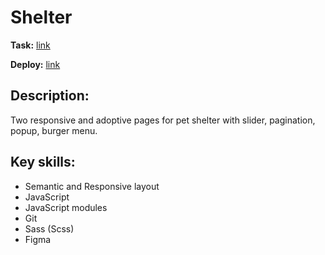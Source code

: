# Shelter

 **Task:** [ link](https://github.com/rolling-scopes-school/js-fe-course-en/blob/main/tasks/shelter/README.md)
 
  **Deploy:** [ link](https://anromanova.github.io/Shelter/pages/main/)
 
  ## Description:
  Two responsive and adoptive pages for pet shelter with slider, pagination, popup, burger menu.
  
 ## Key skills:
 - Semantic and Responsive layout
- JavaScript
- JavaScript modules
-  Git
- Sass (Scss)
- Figma
